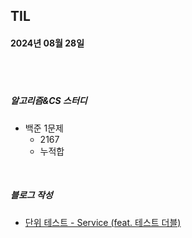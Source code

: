 ## TIL
#### 2024년 08월 28일

<br>
<br>

##### 알고리즘&CS 스터디
- 백준 1문제
    - 2167
    - 누적합


<br>

##### 블로그 작성
- [단위 테스트 - Service (feat. 테스트 더블)](https://wbsf.tistory.com/entry/%EB%8B%A8%EC%9C%84-%ED%85%8C%EC%8A%A4%ED%8A%B8-Service-feat-%ED%85%8C%EC%8A%A4%ED%8A%B8-%EB%8D%94%EB%B8%94)

<br>


